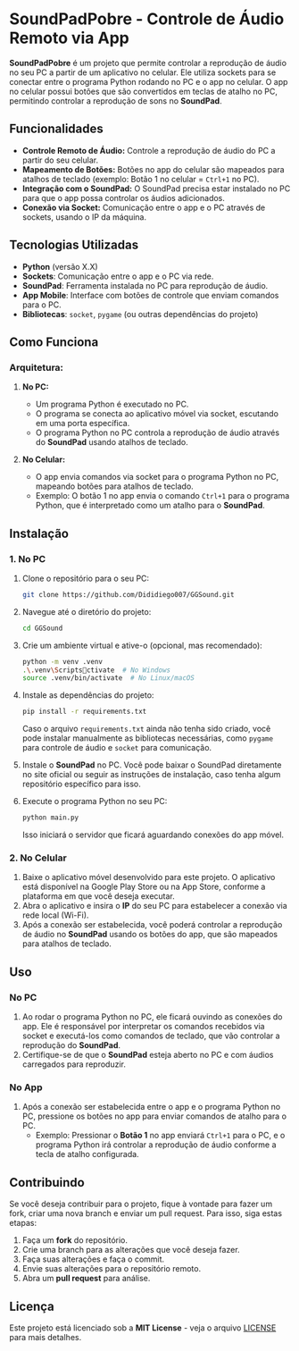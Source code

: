 
# SoundPadPobre - Controle de Áudio Remoto via App

**SoundPadPobre** é um projeto que permite controlar a reprodução de áudio no seu PC a partir de um aplicativo no celular. Ele utiliza sockets para se conectar entre o programa Python rodando no PC e o app no celular. O app no celular possui botões que são convertidos em teclas de atalho no PC, permitindo controlar a reprodução de sons no **SoundPad**.

## Funcionalidades

- **Controle Remoto de Áudio:** Controle a reprodução de áudio do PC a partir do seu celular.
- **Mapeamento de Botões:** Botões no app do celular são mapeados para atalhos de teclado (exemplo: Botão 1 no celular = `Ctrl+1` no PC).
- **Integração com o SoundPad:** O SoundPad precisa estar instalado no PC para que o app possa controlar os áudios adicionados.
- **Conexão via Socket:** Comunicação entre o app e o PC através de sockets, usando o IP da máquina.

## Tecnologias Utilizadas

- **Python** (versão X.X)
- **Sockets**: Comunicação entre o app e o PC via rede.
- **SoundPad**: Ferramenta instalada no PC para reprodução de áudio.
- **App Mobile**: Interface com botões de controle que enviam comandos para o PC.
- **Bibliotecas**: `socket`, `pygame` (ou outras dependências do projeto)

## Como Funciona

### Arquitetura:

1. **No PC:**
   - Um programa Python é executado no PC.
   - O programa se conecta ao aplicativo móvel via socket, escutando em uma porta específica.
   - O programa Python no PC controla a reprodução de áudio através do **SoundPad** usando atalhos de teclado.

2. **No Celular:**
   - O app envia comandos via socket para o programa Python no PC, mapeando botões para atalhos de teclado.
   - Exemplo: O botão 1 no app envia o comando `Ctrl+1` para o programa Python, que é interpretado como um atalho para o **SoundPad**.

## Instalação

### 1. **No PC**

1. Clone o repositório para o seu PC:

   ```bash
   git clone https://github.com/Dididiego007/GGSound.git
   ```

2. Navegue até o diretório do projeto:

   ```bash
   cd GGSound
   ```

3. Crie um ambiente virtual e ative-o (opcional, mas recomendado):

   ```bash
   python -m venv .venv
   .\.venv\Scriptsctivate  # No Windows
   source .venv/bin/activate  # No Linux/macOS
   ```

4. Instale as dependências do projeto:

   ```bash
   pip install -r requirements.txt
   ```

   Caso o arquivo `requirements.txt` ainda não tenha sido criado, você pode instalar manualmente as bibliotecas necessárias, como `pygame` para controle de áudio e `socket` para comunicação.

5. Instale o **SoundPad** no PC. Você pode baixar o SoundPad diretamente no site oficial ou seguir as instruções de instalação, caso tenha algum repositório específico para isso.

6. Execute o programa Python no seu PC:

   ```bash
   python main.py
   ```

   Isso iniciará o servidor que ficará aguardando conexões do app móvel.

### 2. **No Celular**

1. Baixe o aplicativo móvel desenvolvido para este projeto. O aplicativo está disponível na Google Play Store ou na App Store, conforme a plataforma em que você deseja executar.
2. Abra o aplicativo e insira o **IP** do seu PC para estabelecer a conexão via rede local (Wi-Fi).
3. Após a conexão ser estabelecida, você poderá controlar a reprodução de áudio no **SoundPad** usando os botões do app, que são mapeados para atalhos de teclado.

## Uso

### No PC

1. Ao rodar o programa Python no PC, ele ficará ouvindo as conexões do app. Ele é responsável por interpretar os comandos recebidos via socket e executá-los como comandos de teclado, que vão controlar a reprodução do **SoundPad**.
2. Certifique-se de que o **SoundPad** esteja aberto no PC e com áudios carregados para reproduzir.

### No App

1. Após a conexão ser estabelecida entre o app e o programa Python no PC, pressione os botões no app para enviar comandos de atalho para o PC.
   - Exemplo: Pressionar o **Botão 1** no app enviará `Ctrl+1` para o PC, e o programa Python irá controlar a reprodução de áudio conforme a tecla de atalho configurada.

## Contribuindo

Se você deseja contribuir para o projeto, fique à vontade para fazer um fork, criar uma nova branch e enviar um pull request. Para isso, siga estas etapas:

1. Faça um **fork** do repositório.
2. Crie uma branch para as alterações que você deseja fazer.
3. Faça suas alterações e faça o commit.
4. Envie suas alterações para o repositório remoto.
5. Abra um **pull request** para análise.

## Licença

Este projeto está licenciado sob a **MIT License** - veja o arquivo [LICENSE](LICENSE) para mais detalhes.
